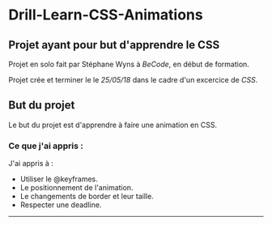 # Drill-Learn-CSS-Animations
Projet ayant pour but d'apprendre le CSS
----------------------------------------


Projet en solo fait par Stéphane Wyns à *BeCode*, en début de formation.

Projet crée et terminer le le *25/05/18* dans le cadre d'un excercice de *CSS*.


## But du projet

Le but du projet est d'apprendre à faire une animation en CSS.


### Ce que j'ai appris :

J'ai appris à :

* Utiliser le @keyframes.
* Le positionnement de l'animation.
* Le changements de border et leur taille.
* Respecter une deadline.


----------------------

